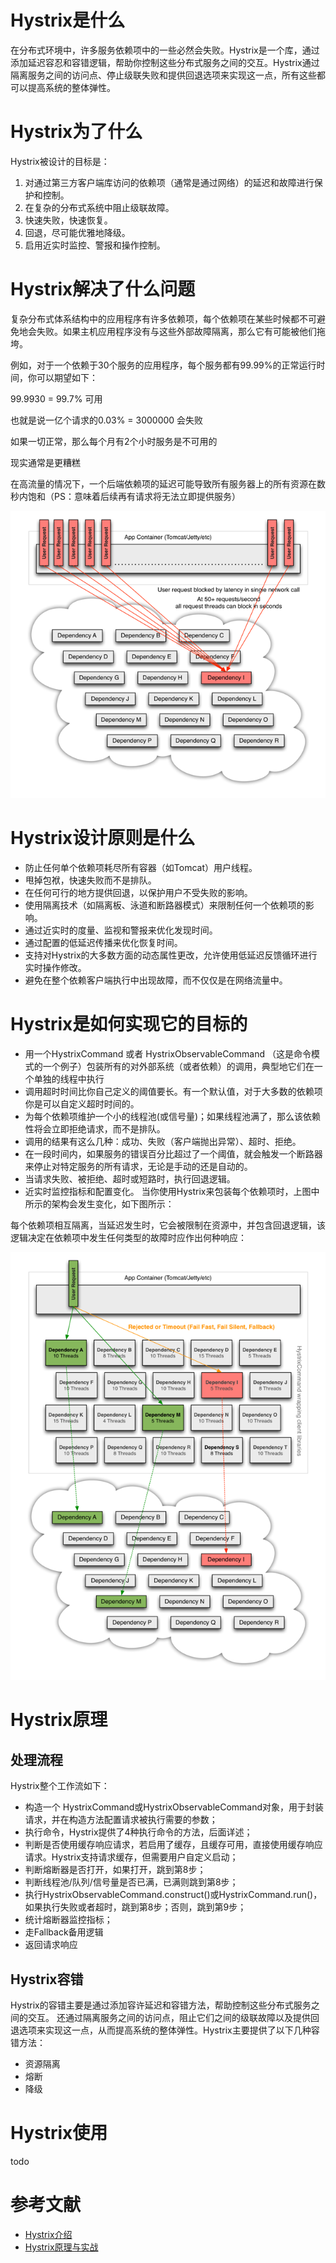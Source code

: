 

# Hystrix是什么
在分布式环境中，许多服务依赖项中的一些必然会失败。Hystrix是一个库，通过添加延迟容忍和容错逻辑，帮助你控制这些分布式服务之间的交互。Hystrix通过隔离服务之间的访问点、停止级联失败和提供回退选项来实现这一点，所有这些都可以提高系统的整体弹性。

# Hystrix为了什么
Hystrix被设计的目标是：

1. 对通过第三方客户端库访问的依赖项（通常是通过网络）的延迟和故障进行保护和控制。
1. 在复杂的分布式系统中阻止级联故障。
1. 快速失败，快速恢复。
1. 回退，尽可能优雅地降级。
1. 启用近实时监控、警报和操作控制。

# Hystrix解决了什么问题
复杂分布式体系结构中的应用程序有许多依赖项，每个依赖项在某些时候都不可避免地会失败。如果主机应用程序没有与这些外部故障隔离，那么它有可能被他们拖垮。

例如，对于一个依赖于30个服务的应用程序，每个服务都有99.99%的正常运行时间，你可以期望如下：

99.9930  =  99.7% 可用

也就是说一亿个请求的0.03% = 3000000 会失败

如果一切正常，那么每个月有2个小时服务是不可用的

现实通常是更糟糕 

在高流量的情况下，一个后端依赖项的延迟可能导致所有服务器上的所有资源在数秒内饱和（PS：意味着后续再有请求将无法立即提供服务）


![](服务挂了.png)
# Hystrix设计原则是什么
- 防止任何单个依赖项耗尽所有容器（如Tomcat）用户线程。
- 甩掉包袱，快速失败而不是排队。
- 在任何可行的地方提供回退，以保护用户不受失败的影响。
- 使用隔离技术（如隔离板、泳道和断路器模式）来限制任何一个依赖项的影响。
- 通过近实时的度量、监视和警报来优化发现时间。
- 通过配置的低延迟传播来优化恢复时间。
- 支持对Hystrix的大多数方面的动态属性更改，允许使用低延迟反馈循环进行实时操作修改。
- 避免在整个依赖客户端执行中出现故障，而不仅仅是在网络流量中。

# Hystrix是如何实现它的目标的
- 用一个HystrixCommand 或者 HystrixObservableCommand （这是命令模式的一个例子）包装所有的对外部系统（或者依赖）的调用，典型地它们在一个单独的线程中执行
- 调用超时时间比你自己定义的阈值要长。有一个默认值，对于大多数的依赖项你是可以自定义超时时间的。
- 为每个依赖项维护一个小的线程池(或信号量)；如果线程池满了，那么该依赖性将会立即拒绝请求，而不是排队。
- 调用的结果有这么几种：成功、失败（客户端抛出异常）、超时、拒绝。
- 在一段时间内，如果服务的错误百分比超过了一个阈值，就会触发一个断路器来停止对特定服务的所有请求，无论是手动的还是自动的。
- 当请求失败、被拒绝、超时或短路时，执行回退逻辑。
- 近实时监控指标和配置变化。
当你使用Hystrix来包装每个依赖项时，上图中所示的架构会发生变化，如下图所示：



每个依赖项相互隔离，当延迟发生时，它会被限制在资源中，并包含回退逻辑，该逻辑决定在依赖项中发生任何类型的故障时应作出何种响应：

![](服务挂了使用hystrix.png)

# Hystrix原理
## 处理流程
Hystrix整个工作流如下：

- 构造一个 HystrixCommand或HystrixObservableCommand对象，用于封装请求，并在构造方法配置请求被执行需要的参数；
- 执行命令，Hystrix提供了4种执行命令的方法，后面详述；
- 判断是否使用缓存响应请求，若启用了缓存，且缓存可用，直接使用缓存响应请求。Hystrix支持请求缓存，但需要用户自定义启动；
- 判断熔断器是否打开，如果打开，跳到第8步；
- 判断线程池/队列/信号量是否已满，已满则跳到第8步；
- 执行HystrixObservableCommand.construct()或HystrixCommand.run()，如果执行失败或者超时，跳到第8步；否则，跳到第9步；
- 统计熔断器监控指标；
- 走Fallback备用逻辑
- 返回请求响应

## Hystrix容错
Hystrix的容错主要是通过添加容许延迟和容错方法，帮助控制这些分布式服务之间的交互。 还通过隔离服务之间的访问点，阻止它们之间的级联故障以及提供回退选项来实现这一点，从而提高系统的整体弹性。Hystrix主要提供了以下几种容错方法：

- 资源隔离
- 熔断
- 降级



# Hystrix使用
todo

# 参考文献
- [Hystrix介绍](https://www.cnblogs.com/cjsblog/p/9391819.html)
- [Hystrix原理与实战](https://blog.csdn.net/loushuiyifan/article/details/82702522)

